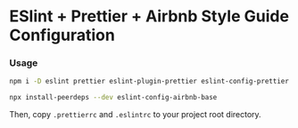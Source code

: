 # ESlint + Prettier + Airbnb Style Guide Configuration

### Usage
```bash
npm i -D eslint prettier eslint-plugin-prettier eslint-config-prettier eslint-plugin-node eslint-config-node @babel/eslint-parser
```

```bash
npx install-peerdeps --dev eslint-config-airbnb-base
```

Then, copy ```.prettierrc``` and ```.eslintrc``` to your project root directory.
